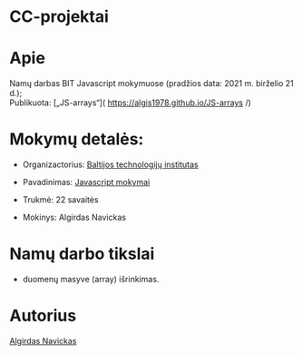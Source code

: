 ﻿# CC-projektai

# Apie

Namų darbas BIT Javascript mokymuose (pradžios data: 2021 m. birželio 21 d.);<br>
Publikuota: [„JS-arrays“]( https://algis1978.github.io/JS-arrays
/)

# Mokymų detalės:

- Organizactorius:
  [Baltijos technologijų institutas](https://bit.lt/)

- Pavadinimas:
  [Javascript mokymai](https://bit.lt/studijos/javascript-studijos/)

- Trukmė:
  22 savaitės

- Mokinys:
  Algirdas Navickas

# Namų darbo tikslai

- duomenų masyve (array) išrinkimas.

# Autorius

[Algirdas Navickas](https://github.com/algis1978)
